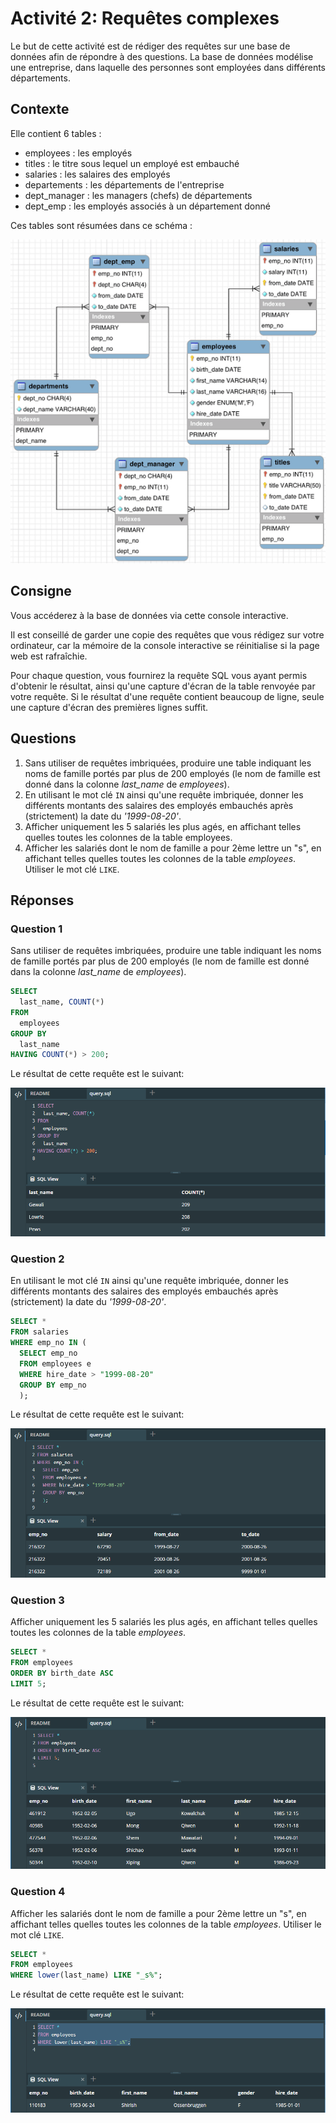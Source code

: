 # Activité 2: Requêtes complexes

Le but de cette activité est de rédiger des requêtes sur une base de données afin de répondre à des questions. La base de données modélise une entreprise, dans laquelle des personnes sont employées dans différents départements.

## Contexte

Elle contient 6 tables :

- employees : les employés
- titles : le titre sous lequel un employé est embauché
- salaries : les salaires des employés
- departements : les départements de l'entreprise
- dept_manager : les managers (chefs) de départements
- dept_emp : les employés associés à un département donné

Ces tables sont résumées dans ce schéma :

![Schéma de la base de données](employees-schema.png)

## Consigne

Vous accéderez à la base de données via cette console interactive.

Il est conseillé de garder une copie des requêtes que vous rédigez sur votre ordinateur, car la mémoire de la console interactive se réinitialise si la page web est rafraîchie.

Pour chaque question, vous fournirez la requête SQL vous ayant permis d'obtenir le résultat, ainsi qu'une capture d'écran de la table renvoyée par votre requête. Si le résultat d'une requête contient beaucoup de ligne, seule une capture d'écran des premières lignes suffit.

## Questions

1. Sans utiliser de requêtes imbriquées, produire une table indiquant les noms de famille portés par plus de 200 employés (le nom de famille est donné dans la colonne *last_name* de *employees*).
2. En utilisant le mot clé `IN` ainsi qu'une requête imbriquée, donner les différents montants des salaires des employés embauchés après (strictement) la date du *'1999-08-20'*.
3. Afficher uniquement les 5 salariés les plus agés, en affichant telles quelles toutes les colonnes de la table employees. 
4. Afficher les salariés dont le nom de famille a pour 2ème lettre un "s", en affichant telles quelles toutes les colonnes de la table *employees*.
Utiliser le mot clé `LIKE`.

## Réponses

### Question 1

Sans utiliser de requêtes imbriquées, produire une table indiquant les noms de famille portés par plus de 200 employés (le nom de famille est donné dans la colonne *last_name* de *employees*).
 
```sql
SELECT
  last_name, COUNT(*) 
FROM
  employees
GROUP BY
  last_name
HAVING COUNT(*) > 200;
```

Le résultat de cette requête est le suivant:

![Question 1.](question1.PNG)

### Question 2

En utilisant le mot clé `IN` ainsi qu'une requête imbriquée, donner les différents montants des salaires des employés embauchés après (strictement) la date du *'1999-08-20'*.

```sql
SELECT *
FROM salaries 
WHERE emp_no IN (
  SELECT emp_no
  FROM employees e
  WHERE hire_date > "1999-08-20"
  GROUP BY emp_no
  );
```

Le résultat de cette requête est le suivant:

![Question 2.](question2.PNG)

### Question 3

Afficher uniquement les 5 salariés les plus agés, en affichant telles quelles toutes les colonnes de la table *employees*. 

```sql
SELECT *
FROM employees
ORDER BY birth_date ASC
LIMIT 5;
```

Le résultat de cette requête est le suivant:

![Question 3.](question3.PNG)

### Question 4

Afficher les salariés dont le nom de famille a pour 2ème lettre un "s", en affichant telles quelles toutes les colonnes de la table *employees*.
Utiliser le mot clé `LIKE`.

```sql
SELECT *
FROM employees
WHERE lower(last_name) LIKE "_s%";
```

Le résultat de cette requête est le suivant:

![Question 4.](question4.PNG)
